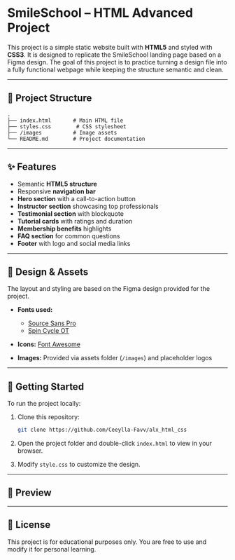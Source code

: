 # SmileSchool – HTML Advanced Project

This project is a simple static website built with **HTML5** and styled with **CSS3**. It is designed to replicate the SmileSchool landing page based on a Figma design. The goal of this project is to practice turning a design file into a fully functional webpage while keeping the structure semantic and clean.

---

## 📂 Project Structure

```
.
├── index.html       # Main HTML file
├── styles.css        # CSS stylesheet
├── /images          # Image assets
└── README.md        # Project documentation
```

---

## ✨ Features

* Semantic **HTML5 structure**
* Responsive **navigation bar**
* **Hero section** with a call-to-action button
* **Instructor section** showcasing top professionals
* **Testimonial section** with blockquote
* **Tutorial cards** with ratings and duration
* **Membership benefits** highlights
* **FAQ section** for common questions
* **Footer** with logo and social media links

---

## 🎨 Design & Assets

The layout and styling are based on the Figma design provided for the project.

* **Fonts used:**

  * [Source Sans Pro](https://fonts.google.com/specimen/Source+Sans+Pro)
  * [Spin Cycle OT](https://www.fonts.com/font/p22/itc-spin-cycle-ot)
* **Icons:** [Font Awesome](https://fontawesome.com/)
* **Images:** Provided via assets folder (`/images`) and placeholder logos

---

## 🚀 Getting Started

To run the project locally:

1. Clone this repository:

   ```bash
   git clone https://github.com/Ceeylla-Favv/alx_html_css
   ```
2. Open the project folder and double-click `index.html` to view in your browser.
3. Modify `style.css` to customize the design.

---

## 📸 Preview


---

## 📜 License

This project is for educational purposes only.
You are free to use and modify it for personal learning.
